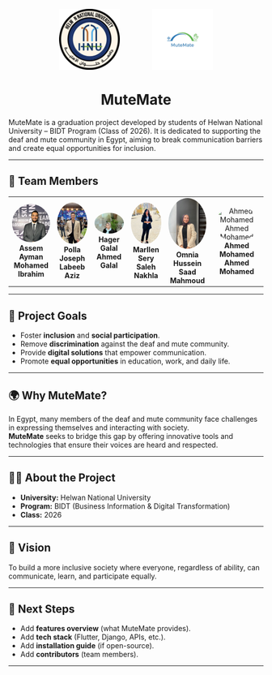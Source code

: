 <p align="center">
  <img src="assets/university_logo.png" alt="Helwan National University Logo" width="120" style="margin-right: 60px;"/>
  <img src="assets/app_logo.png" alt="MuteMate App Logo" width="120"/>
</p>

<h1 align="center">MuteMate</h1>
MuteMate is a graduation project developed by students of Helwan National University – BIDT Program (Class of 2026).  
It is dedicated to supporting the deaf and mute community in Egypt, aiming to break communication barriers and create equal opportunities for inclusion.
 
---
## 👥 Team Members  

<p align="center">
  <table>
    <tr>
      <td align="center">
        <img src="assets/assem.jpg" alt="Assem Ayman Mohamed Ibrahim" width="120" style="border-radius:50%;"/><br>
        <b>Assem Ayman<br>Mohamed Ibrahim</b>
      </td>
      <td align="center">
        <img src="assets/polla.jpeg" alt="Polla Joseph Labeeb Aziz" width="120" style="border-radius:50%;"/><br>
        <b>Polla Joseph<br>Labeeb Aziz</b>
      </td>
      <td align="center">
        <img src="assets/hager.jpg" alt="Hager Galal Ahmed Galal" width="120" style="border-radius:50%;"/><br>
        <b>Hager Galal<br>Ahmed Galal</b>
      </td>
      <td align="center">
        <img src="assets/marllen.jpg" alt="Marllen Sery Saleh Nakhla" width="120" style="border-radius:50%;"/><br>
        <b>Marllen Sery<br>Saleh Nakhla</b>
      </td>
      <td align="center">
        <img src="assets/omnia.jpg" alt="Omnia Hussein Saad Mahmoud" width="120" style="border-radius:50%;"/><br>
        <b>Omnia Hussein<br>Saad Mahmoud</b>
      </td>
      <td align="center">
        <img src="assets/ahmed.jpg" alt="Ahmed Mohamed Ahmed Mohamed" width="120" style="border-radius:50%;"/><br>
        <b>Ahmed Mohamed<br>Ahmed Mohamed</b>
      </td>
    </tr>
  </table>
</p>

---

## 🎯 Project Goals  
- Foster **inclusion** and **social participation**.  
- Remove **discrimination** against the deaf and mute community.  
- Provide **digital solutions** that empower communication.  
- Promote **equal opportunities** in education, work, and daily life.  

---

## 🌍 Why MuteMate?  
In Egypt, many members of the deaf and mute community face challenges in expressing themselves and interacting with society.  
**MuteMate** seeks to bridge this gap by offering innovative tools and technologies that ensure their voices are heard and respected.  

---

## 👩‍🎓 About the Project  
- **University:** Helwan National University  
- **Program:** BIDT (Business Information & Digital Transformation)  
- **Class:** 2026  

---

## 🚀 Vision  
To build a more inclusive society where everyone, regardless of ability, can communicate, learn, and participate equally.  

---

## 📌 Next Steps  
- Add **features overview** (what MuteMate provides).  
- Add **tech stack** (Flutter, Django, APIs, etc.).  
- Add **installation guide** (if open-source).  
- Add **contributors** (team members).  

---
